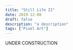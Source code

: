 ```yaml
---
title: "Still Life II"
date: 2019-12-08
draft: false
description: "a description"
tags: ["Pixel Art"]
---
```

UNDER CONSTRUCTION